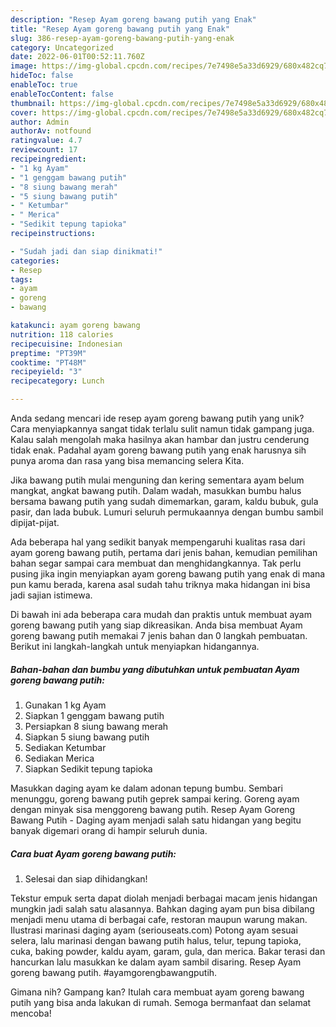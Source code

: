 ```yaml
---
description: "Resep Ayam goreng bawang putih yang Enak"
title: "Resep Ayam goreng bawang putih yang Enak"
slug: 386-resep-ayam-goreng-bawang-putih-yang-enak
category: Uncategorized
date: 2022-06-01T00:52:11.760Z
image: https://img-global.cpcdn.com/recipes/7e7498e5a33d6929/680x482cq70/ayam-goreng-bawang-putih-foto-resep-utama.jpg
hideToc: false
enableToc: true
enableTocContent: false
thumbnail: https://img-global.cpcdn.com/recipes/7e7498e5a33d6929/680x482cq70/ayam-goreng-bawang-putih-foto-resep-utama.jpg
cover: https://img-global.cpcdn.com/recipes/7e7498e5a33d6929/680x482cq70/ayam-goreng-bawang-putih-foto-resep-utama.jpg
author: Admin
authorAv: notfound
ratingvalue: 4.7
reviewcount: 17
recipeingredient:
- "1 kg Ayam"
- "1 genggam bawang putih"
- "8 siung bawang merah"
- "5 siung bawang putih"
- " Ketumbar"
- " Merica"
- "Sedikit tepung tapioka"
recipeinstructions:

- "Sudah jadi dan siap dinikmati!"
categories:
- Resep
tags:
- ayam
- goreng
- bawang

katakunci: ayam goreng bawang 
nutrition: 118 calories
recipecuisine: Indonesian
preptime: "PT39M"
cooktime: "PT48M"
recipeyield: "3"
recipecategory: Lunch

---
```





Anda sedang mencari ide resep ayam goreng bawang putih yang unik? Cara menyiapkannya sangat tidak terlalu sulit namun tidak gampang juga. Kalau salah mengolah maka hasilnya akan hambar dan justru cenderung tidak enak. Padahal ayam goreng bawang putih yang enak harusnya sih punya aroma dan rasa yang bisa memancing selera Kita.





Jika bawang putih mulai menguning dan kering sementara ayam belum mangkat, angkat bawang putih. Dalam wadah, masukkan bumbu halus bersama bawang putih yang sudah dimemarkan, garam, kaldu bubuk, gula pasir, dan lada bubuk. Lumuri seluruh permukaannya dengan bumbu sambil dipijat-pijat.

Ada beberapa hal yang sedikit banyak mempengaruhi kualitas rasa dari ayam goreng bawang putih, pertama dari jenis bahan, kemudian pemilihan bahan segar sampai cara membuat dan menghidangkannya. Tak perlu pusing jika ingin menyiapkan ayam goreng bawang putih yang enak di mana pun kamu berada, karena asal sudah tahu triknya maka hidangan ini bisa jadi sajian istimewa.






Di bawah ini ada beberapa cara mudah dan praktis untuk membuat ayam goreng bawang putih yang siap dikreasikan. Anda bisa membuat Ayam goreng bawang putih memakai 7 jenis bahan dan 0 langkah pembuatan. Berikut ini langkah-langkah untuk menyiapkan hidangannya.

<!--inarticleads1-->

##### Bahan-bahan dan bumbu yang dibutuhkan untuk pembuatan Ayam goreng bawang putih:

1. Gunakan 1 kg Ayam
1. Siapkan 1 genggam bawang putih
1. Persiapkan 8 siung bawang merah
1. Siapkan 5 siung bawang putih
1. Sediakan  Ketumbar
1. Sediakan  Merica
1. Siapkan Sedikit tepung tapioka


Masukkan daging ayam ke dalam adonan tepung bumbu. Sembari menunggu, goreng bawang putih geprek sampai kering. Goreng ayam dengan minyak sisa menggoreng bawang putih. Resep Ayam Goreng Bawang Putih - Daging ayam menjadi salah satu hidangan yang begitu banyak digemari orang di hampir seluruh dunia. 

<!--inarticleads2-->

##### Cara buat Ayam goreng bawang putih:


1. Selesai dan siap dihidangkan!

Tekstur empuk serta dapat diolah menjadi berbagai macam jenis hidangan mungkin jadi salah satu alasannya. Bahkan daging ayam pun bisa dibilang menjadi menu utama di berbagai cafe, restoran maupun warung makan. Ilustrasi marinasi daging ayam (seriouseats.com) Potong ayam sesuai selera, lalu marinasi dengan bawang putih halus, telur, tepung tapioka, cuka, baking powder, kaldu ayam, garam, gula, dan merica. Bakar terasi dan hancurkan lalu masukkan ke dalam ayam sambil disaring. Resep Ayam goreng bawang putih. #ayamgorengbawangputih. 

Gimana nih? Gampang kan? Itulah cara membuat ayam goreng bawang putih yang bisa anda lakukan di rumah. Semoga bermanfaat dan selamat mencoba!
